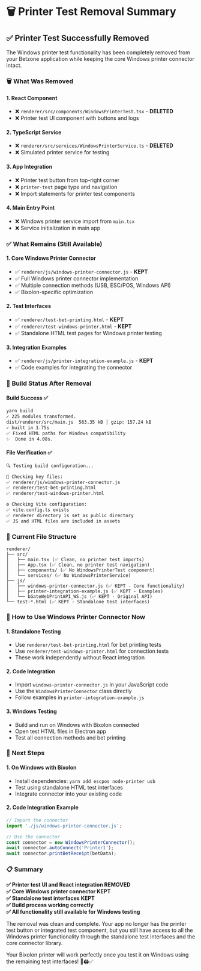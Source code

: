 # 🗑️ Printer Test Removal Summary

## ✅ **Printer Test Successfully Removed**

The Windows printer test functionality has been completely removed from your Betzone application while keeping the core Windows printer connector intact.

### 🗑️ **What Was Removed**

#### **1. React Component**
- ❌ `renderer/src/components/WindowsPrinterTest.tsx` - **DELETED**
- ❌ Printer test UI component with buttons and logs

#### **2. TypeScript Service**
- ❌ `renderer/src/services/WindowsPrinterService.ts` - **DELETED**
- ❌ Simulated printer service for testing

#### **3. App Integration**
- ❌ Printer test button from top-right corner
- ❌ `printer-test` page type and navigation
- ❌ Import statements for printer test components

#### **4. Main Entry Point**
- ❌ Windows printer service import from `main.tsx`
- ❌ Service initialization in main app

### ✅ **What Remains (Still Available)**

#### **1. Core Windows Printer Connector**
- ✅ `renderer/js/windows-printer-connector.js` - **KEPT**
- ✅ Full Windows printer connector implementation
- ✅ Multiple connection methods (USB, ESC/POS, Windows API)
- ✅ Bixolon-specific optimization

#### **2. Test Interfaces**
- ✅ `renderer/test-bet-printing.html` - **KEPT**
- ✅ `renderer/test-windows-printer.html` - **KEPT**
- ✅ Standalone HTML test pages for Windows printer testing

#### **3. Integration Examples**
- ✅ `renderer/js/printer-integration-example.js` - **KEPT**
- ✅ Code examples for integrating the connector

### 🔧 **Build Status After Removal**

#### **Build Success** ✅
```bash
yarn build
✓ 225 modules transformed.
dist/renderer/src/main.js  563.35 kB │ gzip: 157.24 kB
✓ built in 1.75s
✅ Fixed HTML paths for Windows compatibility
✨  Done in 4.08s.
```

#### **File Verification** ✅
```bash
🔍 Testing build configuration...

📁 Checking key files:
✅ renderer/js/windows-printer-connector.js
✅ renderer/test-bet-printing.html
✅ renderer/test-windows-printer.html

⚙️ Checking Vite configuration:
✅ vite.config.ts exists
✅ renderer directory is set as public directory
✅ JS and HTML files are included in assets
```

### 📁 **Current File Structure**

```
renderer/
├── src/
│   ├── main.tsx (✅ Clean, no printer test imports)
│   ├── App.tsx (✅ Clean, no printer test navigation)
│   ├── components/ (✅ No WindowsPrinterTest component)
│   └── services/ (✅ No WindowsPrinterService)
├── js/
│   ├── windows-printer-connector.js (✅ KEPT - Core functionality)
│   ├── printer-integration-example.js (✅ KEPT - Examples)
│   └── bGateWebPrintAPI_WS.js (✅ KEPT - Original API)
└── test-*.html (✅ KEPT - Standalone test interfaces)
```

### 🎯 **How to Use Windows Printer Connector Now**

#### **1. Standalone Testing**
- Use `renderer/test-bet-printing.html` for bet printing tests
- Use `renderer/test-windows-printer.html` for connection tests
- These work independently without React integration

#### **2. Code Integration**
- Import `windows-printer-connector.js` in your JavaScript code
- Use the `WindowsPrinterConnector` class directly
- Follow examples in `printer-integration-example.js`

#### **3. Windows Testing**
- Build and run on Windows with Bixolon connected
- Open test HTML files in Electron app
- Test all connection methods and bet printing

### 🚀 **Next Steps**

#### **1. On Windows with Bixolon**
- Install dependencies: `yarn add escpos node-printer usb`
- Test using standalone HTML test interfaces
- Integrate connector into your existing code

#### **2. Code Integration Example**
```javascript
// Import the connector
import './js/windows-printer-connector.js';

// Use the connector
const connector = new WindowsPrinterConnector();
await connector.autoConnect('Printer1');
await connector.printBetReceipt(betData);
```

### 📋 **Summary**

**✅ Printer test UI and React integration REMOVED**  
**✅ Core Windows printer connector KEPT**  
**✅ Standalone test interfaces KEPT**  
**✅ Build process working correctly**  
**✅ All functionality still available for Windows testing**  

The removal was clean and complete. Your app no longer has the printer test button or integrated test component, but you still have access to all the Windows printer functionality through the standalone test interfaces and the core connector library.

Your Bixolon printer will work perfectly once you test it on Windows using the remaining test interfaces! 🎯🖨️✅
